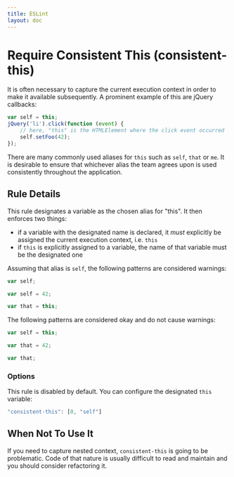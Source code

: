 ```yaml
---
title: ESLint
layout: doc
---
```

<!-- Note: No pull requests accepted for this file. See README.md in the root directory for details. -->
# Require Consistent This (consistent-this)

It is often necessary to capture the current execution context in order to make it available subsequently. A prominent example of this are jQuery callbacks:

```js
var self = this;
jQuery('li').click(function (event) {
	// here, "this" is the HTMLElement where the click event occurred
	self.setFoo(42);
});
```

There are many commonly used aliases for `this` such as `self`, `that` or `me`. It is desirable to ensure that whichever alias the team agrees upon is used consistently throughout the application.

## Rule Details

This rule designates a variable as the chosen alias for "this". It then enforces two things:

 - if a variable with the designated name is declared, it *must* explicitly be assigned the current execution context, i.e. `this`
 - if `this` is explicitly assigned to a variable, the name of that variable must be the designated one

Assuming that alias is `self`, the following patterns are considered warnings:

```js
var self;

var self = 42;

var that = this;
```

The following patterns are considered okay and do not cause warnings:

```js
var self = this;

var that = 42;

var that;
```

### Options

This rule is disabled by default. You can configure the designated `this` variable:

```js
"consistent-this": [0, "self"]
```

## When Not To Use It

If you need to capture nested context, `consistent-this` is going to be problematic. Code of that nature is usually difficult to read and maintain and you should consider refactoring it.

